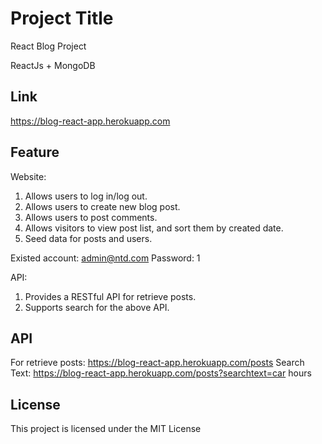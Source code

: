 # Project Title

React Blog Project

ReactJs + MongoDB

## Link

https://blog-react-app.herokuapp.com

## Feature

Website:
1. Allows users to log in/log out.
2. Allows users to create new blog post.
3. Allows users to post comments.
4. Allows visitors to view post list, and sort them by created date.
5. Seed data for posts and users.

Existed account: admin@ntd.com
Password: 1

API:
1. Provides a RESTful API for retrieve posts.
2. Supports search for the above API.



## API

For retrieve posts: https://blog-react-app.herokuapp.com/posts
Search Text:        https://blog-react-app.herokuapp.com/posts?searchtext=car hours


## License
This project is licensed under the MIT License 
